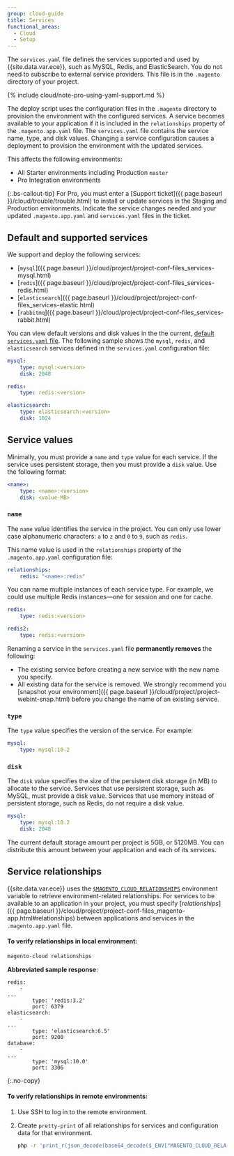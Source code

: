 ```yaml
---
group: cloud-guide
title: Services
functional_areas:
  - Cloud
  - Setup
---
```


The `services.yaml` file defines the services supported and used by {{site.data.var.ece}}, such as MySQL, Redis, and ElasticSearch. You do not need to subscribe to external service providers. This file is in the `.magento` directory of your project.

{% include cloud/note-pro-using-yaml-support.md %}

The deploy script uses the configuration files in the `.magento` directory to provision the environment with the configured services. A service becomes available to your application if it is included in the `relationships` property of the `.magento.app.yaml` file. The `services.yaml` file contains the service name, type, and disk values. Changing a service configuration causes a deployment to provision the environment with the updated services.

This affects the following environments:

-  All Starter environments including Production `master`
-  Pro Integration environments

{:.bs-callout-tip}
For Pro, you must enter a [Support ticket]({{ page.baseurl }}/cloud/trouble/trouble.html) to install or update services in the Staging and Production environments. Indicate the service changes needed and your updated `.magento.app.yaml` and `services.yaml` files in the ticket.

## Default and supported services

We support and deploy the following services:

-  [`mysql`]({{ page.baseurl }}/cloud/project/project-conf-files_services-mysql.html)
-  [`redis`]({{ page.baseurl }}/cloud/project/project-conf-files_services-redis.html)
-  [`elasticsearch`]({{ page.baseurl }}/cloud/project/project-conf-files_services-elastic.html)
-  [`rabbitmq`]({{ page.baseurl }}/cloud/project/project-conf-files_services-rabbit.html)

You can view default versions and disk values in the the current, [default `services.yaml` file](https://github.com/magento/magento-cloud/blob/master/.magento/services.yaml). The following sample shows the `mysql`, `redis`, and `elasticsearch` services defined in the `services.yaml` configuration file:

```yaml
mysql:
    type: mysql:<version>
    disk: 2048

redis:
    type: redis:<version>

elasticsearch:
    type: elasticsearch:<version>
    disk: 1024
```

## Service values

Minimally, you must provide a `name` and `type` value for each service. If the service uses persistent storage, then you must provide a `disk` value. Use the following format:

```yaml
<name>:
    type: <name>:<version>
    disk: <value-MB>
```

### `name`

The `name` value identifies the service in the project. You can only use lower case alphanumeric characters: `a` to `z` and `0` to `9`, such as `redis`.

This name value is used in the `relationships` property of the `.magento.app.yaml` configuration file:

```yaml
relationships:
    redis: "<name>:redis"
```

You can name multiple instances of each service type. For example, we could use multiple Redis instances—one for session and one for cache.

```yaml
redis:
    type: redis:<version>

redis2:
    type: redis:<version>
```

Renaming a service in the `services.yaml` file **permanently removes** the following:

-  The existing service before creating a new service with the new name you specify.
-  All existing data for the service is removed. We strongly recommend you [snapshot your environment]({{ page.baseurl }}/cloud/project/project-webint-snap.html) before you change the name of an existing service.

### `type`

The `type` value specifies the version of the service. For example:

```yaml
mysql:
    type: mysql:10.2
```

### `disk`

The `disk` value specifies the size of the persistent disk storage (in MB) to allocate to the service. Services that use persistent storage, such as MySQL, must provide a disk value. Services that use memory instead of persistent storage, such as Redis, do not require a disk value.

```yaml
mysql:
    type: mysql:10.2
    disk: 2048
```

The current default storage amount per project is 5GB, or 5120MB. You can distribute this amount between your application and each of its services.

## Service relationships

{{site.data.var.ece}} uses the [`$MAGENTO_CLOUD_RELATIONSHIPS`]({{page.baseurl}}/cloud/env/environment-vars_cloud.html) environment variable to retrieve environment-related relationships. For services to be available to an application in your project, you must specify [*relationships*]({{ page.baseurl }}/cloud/project/project-conf-files_magento-app.html#relationships) between applications and services in the `.magento.app.yaml` file.

#### To verify relationships in local environment:

```bash
magento-cloud relationships
```

**Abbreviated sample response**:

```terminal
redis:
    -
...
        type: 'redis:3.2'
        port: 6379
elasticsearch:
    -
...
        type: 'elasticsearch:6.5'
        port: 9200
database:
    -
...
        type: 'mysql:10.0'
        port: 3306

```
{:.no-copy}

#### To verify relationships in remote environments:

1.  Use SSH to log in to the remote environment.

1.  Create `pretty-print` of all relationships for services and configuration data for that environment.

    ```bash
    php -r 'print_r(json_decode(base64_decode($_ENV["MAGENTO_CLOUD_RELATIONSHIPS"])));'
    ```
